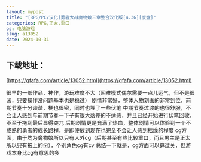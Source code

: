 ```yaml
---
layout: mypost
title: "[RPG/PC/汉化]勇者大战魔物娘三章整合汉化版[4.3G][度盘]"
categories: RPG,正太,重口
os: 电脑游戏
slug: a13052
date: 2024-10-31
---
```


## 下载地址：

[https://qfafa.com/article/13052.html](https://qfafa.com/article/13052.html)

很早的一部作品，神作，游玩难度不大（困难模式偶尔需要一点儿运气，但不是很凹，只要操作没问题基本也是稳过）
剧情非常好，整体人物刻画的非常到位，前期节奏十分诙谐，梗也很密，同时也埋了一些伏笔
中期节奏过渡的也很舒服，不会让人感到与前期节奏一下子有很大落差的不适感，并且已经开始进行伏笔回收，不至于拖到最后显得突兀
后期剧情更是充满了热血，整体剧情可以体验到一个不成熟的勇者的成长路程，是即便放到现在也完全不会让人感到枯燥的程度
cg方面，由于均为魔物娘所以只有人外cg（后期甚至有些比较重口，而且男主是正太所以只有被上的份），个别角色cg有cv
总结一下就是，cg方面可以算过关，但游戏本身比cg有意思的多